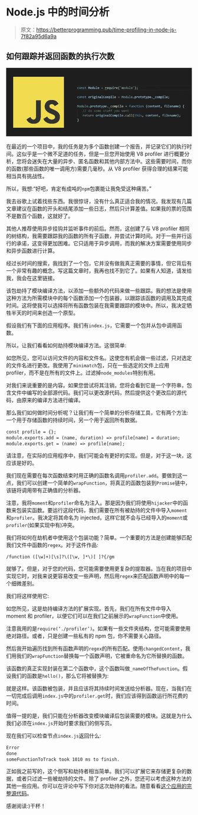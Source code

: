 # Node.js 中的时间分析

> 原文：<https://betterprogramming.pub/time-profiling-in-node-js-7f82a95d6a9a>

## 如何跟踪并返回函数的执行次数

![](img/4a1f6de40424b7a46cdff7ad60d95371.png)

在最近的一个项目中，我的任务是为多个函数创建一个报告，并记录它们的执行时间。这似乎是一个微不足道的任务，但是一旦您开始使用 V8 profiler 进行概要分析，您将会迷失在大量的异步、匿名函数和其他内部方法中。这些需要时间，而你的函数(那些函数的唯一调用方)需要几毫秒。从 V8 profiler 获得合理的结果可能相当具有挑战性。

所以，我想:“好吧，肯定有成吨的`npm`包裹能让我免受这种痛苦。”

我去谷歌上试着找些东西。我很惊讶，没有什么真正适合我的情况。我发现有几篇文章建议在函数的开头和结尾添加一些日志，然后只计算差值。如果我的票的范围不是数百个函数，这就好了。

其他人推荐使用异步挂钩并监听事件的前后。然而，这创建了与 V8 profiler 相同的树结构，我需要跟踪我的函数的所有子函数，并尝试计算时间。对于一些并行运行的承诺，这变得更加困难。它只适用于异步调用，而我的解决方案需要使用同步和异步函数进行计算。

经过长时间的搜索，我找到了一个包，它并没有做我真正需要的事情，但它背后有一个非常有趣的概念。写这篇文章时，我再也找不到它了。如果有人知道，请发给我，我会在这里链接。

该包劫持了模块编译方法，以添加一些额外的代码来做一些跟踪。我的想法是使用这种方法为所需模块中的每个函数添加一个包装器，以跟踪该函数的调用及其完成时间。这将使我可以选择将所有函数包装在我需要跟踪的模块中。所以，我决定牺牲半天的时间来创造一个原型。

假设我们有下面的应用程序。我们有`index.js`，它需要一个包并从包中调用函数。

所以，让我们看看如何劫持模块编译方法。这很简单:

如您所见，您可以访问文件的内容和文件名。这使您有机会做一些过滤，只对选定的文件名进行更改。我使用了`minimatch`包，只在一些选定的文件上应用 profiler，而不是在所有的文件上。过滤掉`node_modules`特别有用。

对我们来说重要的是内容。如果您尝试将其注销，您将会看到它是一个字符串，包含文件中编写的全部源代码。我们可以更改源代码，然后提供这个更改后的源代码，由原来的编译方法进行编译。

那么我们如何做时间分析呢？让我们有一个简单的分析存储工具，它有两个方法:一个用于存储函数的持续时间，另一个用于返回所有数据。

```
const profile = {};
module.exports.add = (name, duration) => profile[name] = duration;
module.exports.get = (name) => profile[name];
```

请注意，在实际的应用程序中，我们可能会有更好的实现。但是，对于这一块，这应该是好的。

我们现在需要在每次函数结束时用正确的函数名调用`profiler.add`。要做到这一点，我们可以创建一个简单的`wrapFunction`，将真正的函数包装到`Promise`链中，该链将调用带有正确值的分析器。

注意，我将`moment`和`profiler`命名为注入。那是因为我们将使用`hijacker`中的函数来包装实函数。要运行这段代码，我们需要在所有被劫持的文件中导入`moment`和`profiler`。我决定将其命名为 injected，这样它就不会与已经导入的`moment`或`profiler`(如果实现中有)冲突。

我们将如何在劫机者中使用这个包装功能？简单。一个重要的方法是创建能够匹配我们文件中函数的`regex`。对于这件作品:

```
/function ([\w]+)[\s]?\([\w, ]*\)[ ]?{/gm 
```

就够了。但是，对于您的代码，您可能需要使用更复杂的提取器。当在我的项目中实现它时，对我来说更容易改变一些声明，然后用`regex`来匹配函数声明中的每一个细微差别。

我们将这样使用它:

如您所见，这是劫持编译方法的扩展实现。首先，我们在所有文件中导入 moment 和 profiler，以便它们可以在我们之前展示的`wrapFunction`中使用。

注意我用的是`require(‘./profiler’)`。如果有一些文件夹结构，您可能需要使用绝对路径。或者，只是创建一些私有的 npm 包，你不需要关心路径。

然后我开始遍历找到所有函数声明的`regex`的所有匹配。使用`changedContent`，我们用我们的`wrapFunction`替换每一个函数声明，它被重命名为它所替换的函数。

该函数的真正实现封装在第二个函数中，这个函数叫做`_nameOfTheFunction`。假设我们的函数是`hello()`，那么它将被替换为:

就是这样。该函数被包装，并且应该将其持续时间发送给分析器。现在，当我们在一切完成后调用`index.js`中的`profiler.get`时，我们应该得到函数运行所花费的时间。

值得一提的是，我们只能在分析器改变模块编译后包装需要的模块。这就是为什么我们必须在`index.js`开始时要求我们的侧写员。

现在我们可以检查节点`index.js`返回什么:

```
Error
done
someFunctionToTrack took 1010 ms to finish.
```

正如我之前写的，这个侧写和劫持者相当简单。我们可以扩展它来存储更复杂的数据，或者只过滤一些被劫持的文件。除了 profiler 之外，您还可以考虑这种方法的其他一些应用。你可以在评论中写下你对这次劫持的看法。随意看看[这个应用的完整源代码](https://repl.it/@PavolKogler/ScaredFluidGigahertz)。

感谢阅读:)干杯！